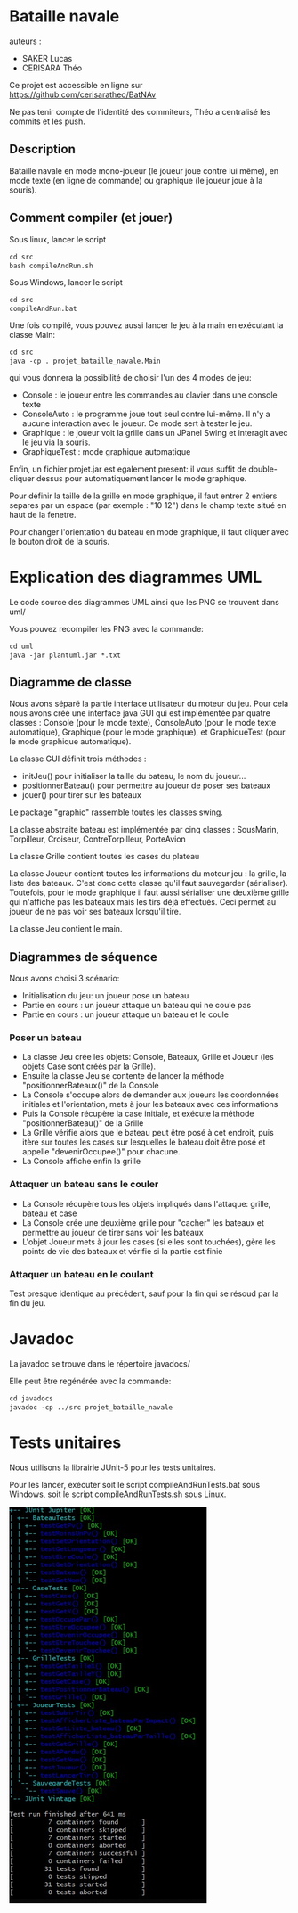 # Bataille navale

auteurs :
- SAKER Lucas
- CERISARA Théo

Ce projet est accessible en ligne sur https://github.com/cerisaratheo/BatNAv

Ne pas tenir compte de l'identité des commiteurs, Théo a centralisé les commits et les push.

## Description

Bataille navale en mode mono-joueur (le joueur joue contre lui même), en mode texte (en ligne de commande) ou graphique (le joueur joue à la souris). 

## Comment compiler (et jouer)

Sous linux, lancer le script

    cd src
    bash compileAndRun.sh

Sous Windows, lancer le script

    cd src
    compileAndRun.bat

Une fois compilé, vous pouvez aussi lancer le jeu à la main en exécutant la classe Main:

    cd src
    java -cp . projet_bataille_navale.Main

qui vous donnera la possibilité de choisir l'un des 4 modes de jeu:

- Console : le joueur entre les commandes au clavier dans une console texte
- ConsoleAuto : le programme joue tout seul contre lui-même. Il n'y a aucune interaction avec le joueur. Ce mode sert à tester le jeu.
- Graphique : le joueur voit la grille dans un JPanel Swing et interagit avec le jeu via la souris.
- GraphiqueTest : mode graphique automatique

Enfin, un fichier projet.jar est egalement present: il vous suffit de double-cliquer dessus pour automatiquement
lancer le mode graphique.

Pour définir la taille de la grille en mode graphique, il faut entrer 2 entiers separes par un espace (par exemple : "10 12") dans le champ texte situé en haut de la fenetre.

Pour changer l'orientation du bateau en mode graphique, il faut cliquer avec le bouton droit de la souris.

# Explication des diagrammes UML
Le code source des diagrammes UML ainsi que les PNG se trouvent dans uml/

Vous pouvez recompiler les PNG avec la commande:

    cd uml
    java -jar plantuml.jar *.txt

## Diagramme de classe

Nous avons séparé la partie interface utilisateur du moteur du jeu. Pour cela nous avons créé une interface java GUI qui est implémentée par quatre classes : Console (pour le mode texte), ConsoleAuto (pour le mode texte automatique), Graphique (pour le mode graphique), et GraphiqueTest (pour le mode graphique automatique).

La classe GUI définit trois méthodes : 

- initJeu() pour initialiser la taille du bateau, le nom du joueur...
- positionnerBateau() pour permettre au joueur de poser ses bateaux
- jouer() pour tirer sur les bateaux

Le package "graphic" rassemble toutes les classes swing.

La classe abstraite bateau est implémentée par cinq classes : SousMarin, Torpilleur, Croiseur, ContreTorpilleur, PorteAvion

La classe Grille contient toutes les cases du plateau

La classe Joueur contient toutes les informations du moteur jeu : la grille, la liste des bateaux. C'est donc cette classe qu'il faut sauvegarder (sérialiser). Toutefois, pour le mode graphique il faut aussi sérialiser une deuxième grille qui n'affiche pas les bateaux mais les tirs déjà effectués. Ceci permet au joueur de ne pas voir ses bateaux lorsqu'il tire. 

La classe Jeu contient le main.

## Diagrammes de séquence

Nous avons choisi 3 scénario:

- Initialisation du jeu: un joueur pose un bateau
- Partie en cours : un joueur attaque un bateau qui ne coule pas
- Partie en cours : un joueur attaque un bateau et le coule

### Poser un bateau

- La classe Jeu crée les objets: Console, Bateaux, Grille et Joueur (les objets Case sont créés par la Grille).
- Ensuite la classe Jeu se contente de lancer la méthode "positionnerBateaux()" de la Console
- La Console s'occupe alors de demander aux joueurs les coordonnées initiales et l'orientation, mets à jour les bateaux avec ces informations
- Puis la Console récupère la case initiale, et exécute la méthode "positionnerBateau()" de la Grille
- La Grille vérifie alors que le bateau peut être posé à cet endroit, puis itère sur toutes les cases sur lesquelles le bateau doit être posé et appelle "devenirOccupee()" pour chacune.
- La Console affiche enfin la grille

### Attaquer un bateau sans le couler

- La Console récupère tous les objets impliqués dans l'attaque: grille, bateau et case
- La Console crée une deuxième grille pour "cacher" les bateaux et permettre au joueur de tirer sans voir les bateaux
- L'objet Joueur mets à jour les cases (si elles sont touchées), gère les points de vie des bateaux et vérifie si la partie est finie

### Attaquer un bateau en le coulant

Test presque identique au précédent, sauf pour la fin qui se résoud par la fin du jeu.

# Javadoc

La javadoc se trouve dans le répertoire javadocs/

Elle peut être regénérée avec la commande:

    cd javadocs
    javadoc -cp ../src projet_bataille_navale

# Tests unitaires

Nous utilisons la librairie JUnit-5 pour les tests unitaires.

Pour les lancer, exécuter soit le script compileAndRunTests.bat sous Windows, soit le script compileAndRunTests.sh sous Linux.

![Le resultat des tests](resTestsUnit.jpg)

